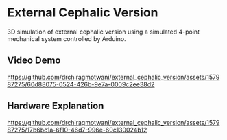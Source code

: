 # External Cephalic Version
3D simulation of external cephalic version using a simulated 4-point mechanical system controlled by Arduino.

## Video Demo
https://github.com/drchiragmotwani/external_cephalic_version/assets/157987275/60d88075-0524-426b-9e7a-0009c2ee38d2

## Hardware Explanation
https://github.com/drchiragmotwani/external_cephalic_version/assets/157987275/17b6bc1a-6f10-46d7-996e-60c130024b12
